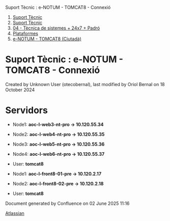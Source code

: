 Suport Tècnic : e-NOTUM - TOMCAT8 - Connexió  

1.  [Suport Tècnic](index.html)
2.  [Suport Tècnic](13893782.html)
3.  [04 - Tècnica de sistemes + 24x7 + Padró](26313202.html)
4.  [Plataformes](Plataformes_41520520.html)
5.  [e-NOTUM - TOMCAT8 (Ciutadà)](41520731.html)

Suport Tècnic : e-NOTUM - TOMCAT8 - Connexió
============================================

Created by Unknown User (otecobernal), last modified by Oriol Bernal on 18 October 2024

Servidors 
==========

*   Node1: **aoc-l-web3-nt-pro → 10.120.55.34 [](https://pam.aoc.cat/SecretServer/app/#/secrets/4441/general)** 
    
*   Node2: **aoc-l-web4-nt-pro → 10.120.55.35 [](https://pam.aoc.cat/SecretServer/app/#/secrets/4442/general)** 
*   Node3: **aoc-l-web5-nt-pro → 10.120.55.36 [](https://pam.aoc.cat/SecretServer/app/#/secrets/4445/general)** 
*   Node4: **aoc-l-web6-nt-pro → 10.120.55.37 [](https://pam.aoc.cat/SecretServer/app/#/secrets/4447/general)** 
*   User: **tomcat8**

*   Node1: **aoc-l-front8-01-pre → 10.120.2.17 [](https://pam.aoc.cat/SecretServer/app/#/secrets/4605/general)** 
    
*   Node2: **aoc-l-front8-02-pre → 10.120.2.18 [](https://pam.aoc.cat/SecretServer/app/#/secrets/4606/general)** 
*   User: **tomcat8**

Document generated by Confluence on 02 June 2025 11:16

[Atlassian](http://www.atlassian.com/)